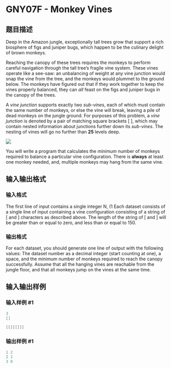 # GNY07F - Monkey Vines

## 题目描述

Deep in the Amazon jungle, exceptionally tall trees grow that support a rich biosphere of figs and juniper bugs, which happen to be the culinary delight of brown monkeys.

Reaching the canopy of these trees requires the monkeys to perform careful navigation through the tall tree’s fragile vine system. These vines operate like a see-saw: an unbalancing of weight at any vine junction would snap the vine from the tree, and the monkeys would plummet to the ground below. The monkeys have figured out that if they work together to keep the vines properly balanced, they can _all_ feast on the figs and juniper bugs in the canopy of the trees.

A _vine junction_ supports exactly two _sub-vines_, each of which must contain the same number of monkeys, or else the vine will break, leaving a pile of dead monkeys on the jungle ground. For purposes of this problem, a _vine junction_ is denoted by a pair of matching square brackets \[ \], which may contain nested information about junctions further down its _sub-vines_. The nesting of vines will go no further than **25** levels deep.

![](https://cdn.luogu.com.cn/upload/vjudge_pic/SP2528/e4fc0930824f1792cfca17d1699513d8e92add88.png)

You will write a program that calculates the _minimum_ number of monkeys required to balance a particular vine configuration. There is **always** at least one monkey needed, and, multiple monkeys may hang from the same vine.

## 输入输出格式

### 输入格式

The first line of input contains a single integer N, (1 Each dataset consists of a single line of input containing a vine configuration consisting of a string of \[ and \] characters as described above. The length of the string of \[ and \] will be greater than or equal to zero, and less than or equal to 150.

### 输出格式

For each dataset, you should generate one line of output with the following values: The dataset number as a decimal integer (start counting at one), a space, and the minimum number of monkeys required to reach the canopy successfully. Assume that all the hanging vines are reachable from the jungle floor, and that all monkeys jump on the vines at the same time.

## 输入输出样例

### 输入样例 #1

```cpp
3
[]

[[][[]]]
```


### 输出样例 #1

```cpp
1 2
2 1
3 8
```


